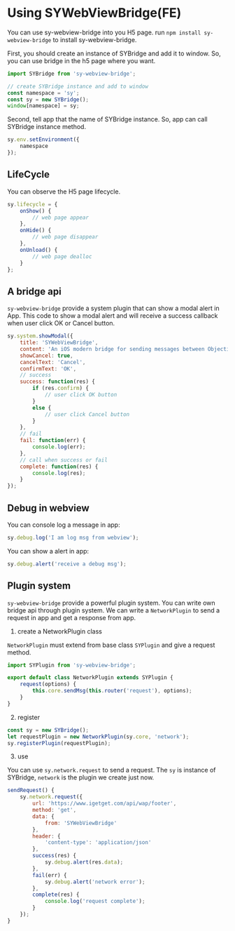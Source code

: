 # Using SYWebViewBridge(FE)

You can use sy-webview-bridge into you H5 page. run `npm install sy-webview-bridge` to install sy-webview-bridge.

First, you should create an instance of SYBridge and add it to window. So, you can use bridge in the h5 page where you want.

```js
import SYBridge from 'sy-webview-bridge';

// create SYBridge instance and add to window
const namespace = 'sy';
const sy = new SYBridge();
window[namespace] = sy;
```

Second, tell app that the name of SYBridge instance. So, app can call SYBridge instance method.

```js
sy.env.setEnvironment({
    namespace
});
```

## LifeCycle

You can observe the H5 page lifecycle.

```js
sy.lifecycle = {
    onShow() {
        // web page appear
    },
    onHide() {
        // web page disappear
    },
    onUnload() {
        // web page dealloc
    }
};
```

## A bridge api

`sy-webview-bridge` provide a system plugin that can show a modal alert in App. This code to show a modal alert and will receive a success callback when user click OK or Cancel button.

```js
sy.system.showModal({
    title: 'SYWebViewBridge',
    content: 'An iOS modern bridge for sending messages between Objective-C and JavaScript in WKWebView.',
    showCancel: true,
    cancelText: 'Cancel',
    confirmText: 'OK',
    // success
    success: function(res) {
        if (res.confirm) {
            // user click OK button
        }
        else {
            // user click Cancel button
        }
    },
    // fail
    fail: function(err) {
        console.log(err);
    },
    // call when success or fail
    complete: function(res) {
        console.log(res);
    }
});
```

## Debug in webview

You can console log a message in app:

```js
sy.debug.log('I am log msg from webview');
```

You can show a alert in app:

```js
sy.debug.alert('receive a debug msg');
```

## Plugin system

`sy-webview-bridge` provide a powerful plugin system. You can write own bridge api through plugin system. We can write a `NetworkPlugin` to send a request in app and get a response from app.

1. create a NetworkPlugin class

`NetworkPlugin` must extend from base class `SYPlugin` and give a request method.

```js
import SYPlugin from 'sy-webview-bridge';

export default class NetworkPlugin extends SYPlugin {
    request(options) {
        this.core.sendMsg(this.router('request'), options);
    }
}
```

2. register

```js
const sy = new SYBridge();
let requestPlugin = new NetworkPlugin(sy.core, 'network');
sy.registerPlugin(requestPlugin);
```

3. use

You can use `sy.network.request` to send a request. The `sy` is instance of SYBridge, `network` is the plugin we create just now.

```js
sendRequest() {
    sy.network.request({
        url: 'https://www.igetget.com/api/wap/footer',
        method: 'get',
        data: {
            from: 'SYWebViewBridge'
        },
        header: {
            'content-type': 'application/json'
        },
        success(res) {
            sy.debug.alert(res.data);
        },
        fail(err) {
            sy.debug.alert('network error');
        },
        complete(res) {
            console.log('request complete');
        }
    });
}
```

